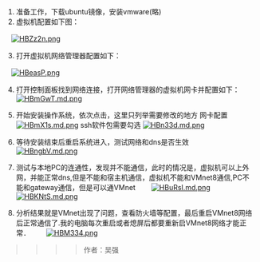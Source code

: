 1. 准备工作，下载ubuntu镜像，安装vmware(略)
2. 虚拟机配置如下图：

　[![HBZz2n.png](https://s4.ax1x.com/2022/02/12/HBZz2n.png)](https://imgtu.com/i/HBZz2n)

3. 打开虚拟机网络管理器配置如下：

　[![HBeasP.png](https://s4.ax1x.com/2022/02/12/HBeasP.png)](https://imgtu.com/i/HBeasP)

4. 打开控制面板找到网络连接，打开网络管理器的虚拟机网卡并配置如下：
　 [![HBmGwT.md.png](https://s4.ax1x.com/2022/02/12/HBmGwT.md.png)](https://imgtu.com/i/HBmGwT)

5. 开始安装操作系统，依次点击，这里只列举需要修改的地方
   网卡配置
   [![HBmX1s.md.png](https://s4.ax1x.com/2022/02/12/HBmX1s.md.png)](https://imgtu.com/i/HBmX1s)
   ssh软件包需要勾选
   [![HBn33d.md.png](https://s4.ax1x.com/2022/02/12/HBn33d.md.png)](https://imgtu.com/i/HBn33d)
 
 6. 等待安装结束后重启系统进入，测试网络和dns是否生效
 　　[![HBngbV.md.png](https://s4.ax1x.com/2022/02/12/HBngbV.md.png)](https://imgtu.com/i/HBngbV)
 
 7. 测试与本地PC的连通性，发现并不能通信，此时的情况是，虚拟机可以上外网，并能正常dns,但是不能和宿主机通信，虚拟机不能和VMnet8通信,PC不能和gateway通信，但是可以通VMnet
 　　[![HBuRsI.md.png](https://s4.ax1x.com/2022/02/12/HBuRsI.md.png)](https://imgtu.com/i/HBuRsI)
 　　[![HBKNtS.md.png](https://s4.ax1x.com/2022/02/12/HBKNtS.md.png)](https://imgtu.com/i/HBKNtS)
 
 8. 分析结果就是VMnet出现了问题，查看防火墙等配置，最后重启VMnet8网络后正常通信了.我的电脑每次重启或者熄屏后都要重新启VMnet8网络才能正常．
 　　[![HBM334.png](https://s4.ax1x.com/2022/02/12/HBM334.png)](https://imgtu.com/i/HBM334)
   
   > >>> 作者：吴强
